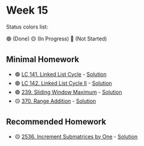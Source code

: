 # Week 15

Status colors list:

🟢 (Done)
🟡 (In Progress)
🔴 (Not Started)

## Minimal Homework

- 🟢 [LC 141. Linked List Cycle](https://leetcode.com/problems/linked-list-cycle/) - [Solution](LinkedListCycle.java)
- 🟢 [LC 142. Linked List Cycle II](https://leetcode.com/problems/linked-list-cycle-ii/) - [Solution](LinkedListCycleII.java)
- 🟢 [239. Sliding Window Maximum](https://leetcode.com/problems/sliding-window-maximum/) - [Solution]()
- 🟡 [370. Range Addition](https://leetcode.com/problems/range-addition/) - [Solution]()

## Recommended Homework

- 🟡 [2536. Increment Submatrices by One](https://leetcode.com/problems/increment-submatrices-by-one/) - [Solution]()

